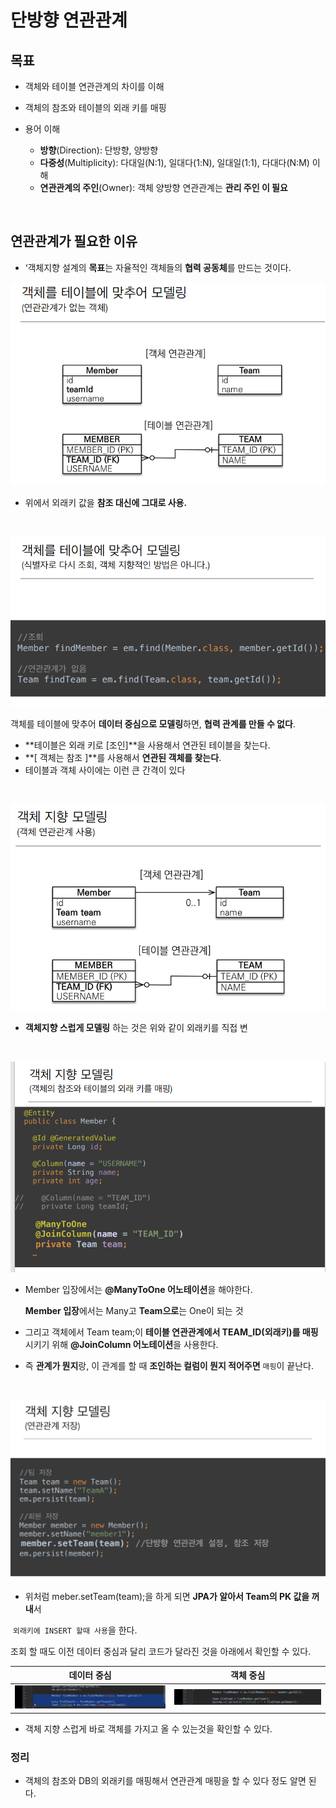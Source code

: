 # 단방향 연관관계

## 목표 

- 객체와 테이블 연관관계의 차이를 이해

- 객체의 참조와 테이블의 외래 키를 매핑
- 용어 이해 
  - **방향**(Direction): 단방향, 양방향 
  - **다중성**(Multiplicity): 다대일(N:1), 일대다(1:N), 일대일(1:1),  다대다(N:M) 이해 
  - **연관관계의 주인**(Owner): 객체 양방향 연관관계는 **관리 주인 이 필요**

<br/>

## 연관관계가 필요한 이유

- ‘객체지향 설계의 **목표**는 자율적인 객체들의  **협력 공동체**를 만드는 것이다.

![image-20220505151951064](./assets/image-20220505151951064.png)

- 위에서 외래키 값을 **참조 대신에 그대로 사용.**

<br/>

![image-20220505153030499](./assets/image-20220505153030499.png)

객체를 테이블에 맞추어 **데이터 중심으로 모델링**하면,  **협력 관계를 만들 수 없다**. 

- **테이블은 외래 키로 [조인]**을 사용해서 연관된 테이블을 찾는다.  
- **[ 객체는 참조 ]**를 사용해서 **연관된 객체를 찾는다**.  
- 테이블과 객체 사이에는 이런 큰 간격이 있다

<br/>

![image-20220505153345526](./assets/image-20220505153345526.png)

-  **객체지향 스럽게 모델링** 하는 것은 위와 같이 외래키를 직접 변

<br/>

![image-20220505153853534](./assets/image-20220505153853534.png)

- Member 입장에서는 **@ManyToOne 어노테이션**을 해야한다.

  **Member 입장**에서는 Many고 **Team으로**는 One이 되는 것

- 그리고 객체에서 Team team;이 **테이블 연관관계에서 TEAM_ID(외래키)를 매핑** 시키기 위해 **@JoinColumn 어노테이션**을 사용한다. 

- 즉 **관계가 뭔지**랑, 이 관계를 할 때 **조인하는 컬럼이 뭔지 적어주면** `매핑`이 끝난다. 

<br/>

![image-20220505154800535](./assets/image-20220505154800535.png)

- 위처럼 meber.setTeam(team);을 하게 되면 **JPA가 알아서 Team의 PK 값을 꺼내**서 

​     `외래키에 INSERT 할때 사용`을 한다.

조회 할 때도 이전 데이터 중심과 달리 코드가 달라진 것을 아래에서 확인할 수 있다.

|                         데이터 중심                          |                          객체 중심                           |
| :----------------------------------------------------------: | :----------------------------------------------------------: |
| <img src="./assets/image-20220505155805919.png" alt="image-20220505155805919" style="zoom:1000%;" /> | <img src="./assets/image-20220505155822496.png" alt="image-20220505155822496" style="zoom:1000%;" /> |

- 객체 지향 스럽게 바로 객체를 가지고 올 수 있는것을 확인할 수 있다.



### 정리 

-  객체의 참조와 DB의 외래키를 매핑해서 연관관계 매핑을 할 수 있다 정도 알면 된다.


